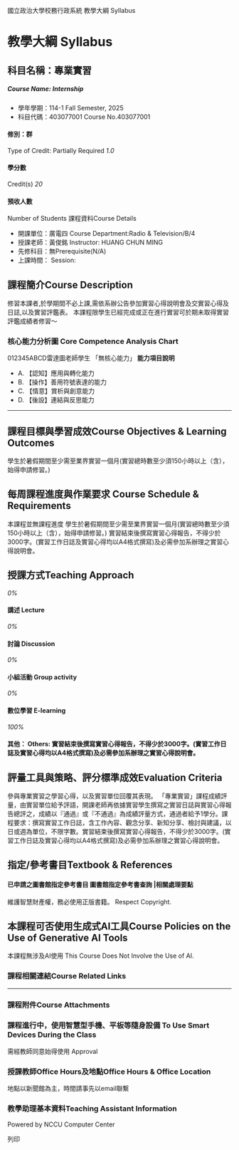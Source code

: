 國立政治大學校務行政系統 教學大綱 Syllabus
# 教學大綱 Syllabus
##  科目名稱：專業實習
#####  Course Name: Internship
  * 學年學期：114-1 Fall Semester, 2025 
  * 科目代碼：403077001 Course No.403077001


#### 修別：群
Type of Credit: Partially Required 
_1.0_
#### 學分數
Credit(s)
_20_
#### 預收人數
Number of Students
課程資料Course Details
  * 開課單位：廣電四 Course Department:Radio & Television/B/4 
  * 授課老師：黃俊銘 Instructor: HUANG CHUN MING 
  * 先修科目：無Prerequisite(N/A)
  * 上課時間： Session: 


##  課程簡介Course Description
修習本課者,於學期間不必上課,需依系辦公告參加實習心得說明會及交實習心得及日誌,以及實習評鑑表。
本課程限學生已經完成或正在進行實習可於期未取得實習評鑑成績者修習～
###  核心能力分析圖 Core Competence Analysis Chart
012345ABCD雷達圖老師學生
「無核心能力」 
**能力項目說明**
  * A. 【認知】應用與轉化能力
  * B. 【操作】善用符號表達的能力
  * C. 【情意】賞析與創意能力
  * D. 【後設】連結與反思能力


* * *
##  課程目標與學習成效Course Objectives & Learning Outcomes 
學生於暑假期間至少需至業界實習一個月(實習總時數至少須150小時以上（含），始得申請修習。)
##  每周課程進度與作業要求 Course Schedule & Requirements
本課程並無課程進度
學生於暑假期間至少需至業界實習一個月(實習總時數至少須150小時以上（含），始得申請修習。)
實習結束後撰寫實習心得報告，不得少於3000字。(實習工作日誌及實習心得均以A4格式撰寫)及必需參加系辦理之實習心得說明會。
##  授課方式Teaching Approach
_0%_
####  講述 Lecture
_0%_
####  討論 Discussion
_0%_
####  小組活動 Group activity
_0%_
####  數位學習 E-learning
_100%_
####  其他： Others: 實習結束後撰寫實習心得報告，不得少於3000字。(實習工作日誌及實習心得均以A4格式撰寫)及必需參加系辦理之實習心得說明會。 
##  評量工具與策略、評分標準成效Evaluation Criteria
參與專業實習之學習心得，以及實習單位回覆其表現。
「專業實習」課程成績評量，由實習單位給予評語，開課老師再依據實習學生撰寫之實習日誌與實習心得報告總評之，成績以『通過』或『不通過』為成績評量方式，通過者給予1學分。課程要求：撰寫實習工作日誌，含工作內容、觀念分享、新知分享、檢討與建議，以日或週為單位，不限字數。實習結束後撰寫實習心得報告，不得少於3000字。(實習工作日誌及實習心得均以A4格式撰寫)及必需參加系辦理之實習心得說明會。
##  指定/參考書目Textbook & References
####  已申請之圖書館指定參考書目  圖書館指定參考書查詢 |相關處理要點
維護智慧財產權，務必使用正版書籍。 Respect Copyright.
##  本課程可否使用生成式AI工具Course Policies on the Use of Generative AI Tools
本課程無涉及AI使用 This Course Does Not Involve the Use of AI.
###  課程相關連結Course Related Links
* * *
###  課程附件Course Attachments
###  課程進行中，使用智慧型手機、平板等隨身設備 To Use Smart Devices During the Class
需經教師同意始得使用  Approval
###  授課教師Office Hours及地點Office Hours & Office Location
地點以新聞館為主，時間請事先以email聯繫
###  教學助理基本資料Teaching Assistant Information
Powered by NCCU Computer Center
  
列印
